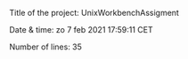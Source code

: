 Title of the project: 
UnixWorkbenchAssigment
  
Date & time: 
zo  7 feb 2021 17:59:11 CET
  
Number of lines: 
35
